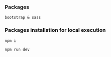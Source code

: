 ### Packages

```
bootstrap & sass
```

### Packages installation for local execution

```
npm i

npm run dev
```